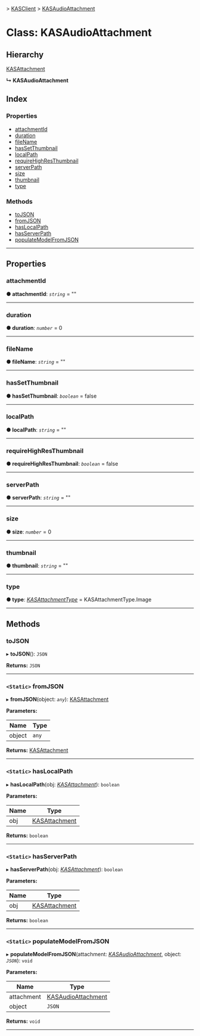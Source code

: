 [](../README.md) > [KASClient](../modules/kasclient.md) > [KASAudioAttachment](../classes/kasclient.kasaudioattachment.md)

# Class: KASAudioAttachment

## Hierarchy

 [KASAttachment](kasclient.kasattachment.md)

**↳ KASAudioAttachment**

## Index

### Properties

* [attachmentId](kasclient.kasaudioattachment.md#attachmentid)
* [duration](kasclient.kasaudioattachment.md#duration)
* [fileName](kasclient.kasaudioattachment.md#filename)
* [hasSetThumbnail](kasclient.kasaudioattachment.md#hassetthumbnail)
* [localPath](kasclient.kasaudioattachment.md#localpath)
* [requireHighResThumbnail](kasclient.kasaudioattachment.md#requirehighresthumbnail)
* [serverPath](kasclient.kasaudioattachment.md#serverpath)
* [size](kasclient.kasaudioattachment.md#size)
* [thumbnail](kasclient.kasaudioattachment.md#thumbnail)
* [type](kasclient.kasaudioattachment.md#type)
### Methods

* [toJSON](kasclient.kasaudioattachment.md#tojson)
* [fromJSON](kasclient.kasaudioattachment.md#fromjson)
* [hasLocalPath](kasclient.kasaudioattachment.md#haslocalpath)
* [hasServerPath](kasclient.kasaudioattachment.md#hasserverpath)
* [populateModelFromJSON](kasclient.kasaudioattachment.md#populatemodelfromjson)

---

## Properties

<a id="attachmentid"></a>

###  attachmentId

**● attachmentId**: *`string`* = ""

___

<a id="duration"></a>

###  duration

**● duration**: *`number`* = 0

___

<a id="filename"></a>

###  fileName

**● fileName**: *`string`* = ""

___

<a id="hassetthumbnail"></a>

###  hasSetThumbnail

**● hasSetThumbnail**: *`boolean`* = false

___

<a id="localpath"></a>

###  localPath

**● localPath**: *`string`* = ""

___

<a id="requirehighresthumbnail"></a>

###  requireHighResThumbnail

**● requireHighResThumbnail**: *`boolean`* = false

___

<a id="serverpath"></a>

###  serverPath

**● serverPath**: *`string`* = ""

___

<a id="size"></a>

###  size

**● size**: *`number`* = 0

___

<a id="thumbnail"></a>

###  thumbnail

**● thumbnail**: *`string`* = ""

___

<a id="type"></a>

###  type

**● type**: *[KASAttachmentType](../enums/kasclient.kasattachmenttype.md)* =  KASAttachmentType.Image

___

## Methods

<a id="tojson"></a>

###  toJSON

▸ **toJSON**(): `JSON`

**Returns:** `JSON`

___

<a id="fromjson"></a>

### `<Static>` fromJSON

▸ **fromJSON**(object: *`any`*): [KASAttachment](kasclient.kasattachment.md)

**Parameters:**

| Name | Type |
| ------ | ------ |
| object | `any` |

**Returns:** [KASAttachment](kasclient.kasattachment.md)

___

<a id="haslocalpath"></a>

### `<Static>` hasLocalPath

▸ **hasLocalPath**(obj: *[KASAttachment](kasclient.kasattachment.md)*): `boolean`

**Parameters:**

| Name | Type |
| ------ | ------ |
| obj | [KASAttachment](kasclient.kasattachment.md) |

**Returns:** `boolean`

___

<a id="hasserverpath"></a>

### `<Static>` hasServerPath

▸ **hasServerPath**(obj: *[KASAttachment](kasclient.kasattachment.md)*): `boolean`

**Parameters:**

| Name | Type |
| ------ | ------ |
| obj | [KASAttachment](kasclient.kasattachment.md) |

**Returns:** `boolean`

___

<a id="populatemodelfromjson"></a>

### `<Static>` populateModelFromJSON

▸ **populateModelFromJSON**(attachment: *[KASAudioAttachment](kasclient.kasaudioattachment.md)*, object: *`JSON`*): `void`

**Parameters:**

| Name | Type |
| ------ | ------ |
| attachment | [KASAudioAttachment](kasclient.kasaudioattachment.md) |
| object | `JSON` |

**Returns:** `void`

___

